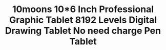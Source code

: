 ---
templateKey: product-page-template
featuredImage: >-
  ../../../static/img/32851786287_010moons-10-6-Inch-Professional-Graphic-Tablet-8192-Levels-Digital-Drawing-Tablet-No-need-charge-Pen.jpg
price: 81.78
id: '32851786287'
title: >-
  10moons 10*6 Inch Professional Graphic Tablet 8192 Levels Digital Drawing
  Tablet No need charge Pen Tablet
images:
  - >-
    ../../../static/img/32851786287_010moons-10-6-Inch-Professional-Graphic-Tablet-8192-Levels-Digital-Drawing-Tablet-No-need-charge-Pen.jpg
  - >-
    ../../../static/img/32851786287_110moons-10-6-Inch-Professional-Graphic-Tablet-8192-Levels-Digital-Drawing-Tablet-No-need-charge-Pen.jpg
  - >-
    ../../../static/img/32851786287_210moons-10-6-Inch-Professional-Graphic-Tablet-8192-Levels-Digital-Drawing-Tablet-No-need-charge-Pen.jpg
  - >-
    ../../../static/img/32851786287_310moons-10-6-Inch-Professional-Graphic-Tablet-8192-Levels-Digital-Drawing-Tablet-No-need-charge-Pen.jpg
  - >-
    ../../../static/img/32851786287_410moons-10-6-Inch-Professional-Graphic-Tablet-8192-Levels-Digital-Drawing-Tablet-No-need-charge-Pen.jpg
  - >-
    ../../../static/img/32851786287_510moons-10-6-Inch-Professional-Graphic-Tablet-8192-Levels-Digital-Drawing-Tablet-No-need-charge-Pen.jpg
options:
  - title: Ships From
    options:
      - optionId: '200007763:201336100'
        text: China
      - optionId: '200007763:201336103'
        text: Russian Federation
      - optionId: '200007763:203054829'
        text: Brazil
      - optionId: '200007763:201336104'
        text: Spain
variants:
  - skuAttr: '200007763:201336100'
    pricing: '65.90'
    discount: '36.90'
    combinedAttributes:
      - '200007763:201336100'
  - skuAttr: '200007763:201336104'
    pricing: '65.90'
    discount: '36.90'
    combinedAttributes:
      - '200007763:201336104'
  - skuAttr: '200007763:201336103'
    pricing: '65.90'
    discount: '36.90'
    combinedAttributes:
      - '200007763:201336103'
  - skuAttr: '200007763:203054829'
    pricing: '74.90'
    discount: '41.94'
    combinedAttributes:
      - '200007763:203054829'
tags:
  - Type
  - Digital Tablets
  - Model Number
  - 1060Plus
  - Interface Type
  - USB
  - Material
  - PVC
  - Tablet Width
  - 36cm
  - Tablet length
  - 24cm
  - Package
  - 'Yes'
  - Resolution Ratio
  - 5080lpi
  - Pressure Levels
  - '8192'
  - Screen Size(diagonal)
  - 10.1"
  - Type
  - Graphic Tablets
  - Brand Name
  - 10moons
  - Pen Technology
  - Battery-Free Electromagnetic Resonance
  - OS Support
  - Windows 10/8/7 and MacOS 10.11 or later
  - Color
  - Black
  - Press Keys
  - 12 Customized Press Keys
meta: {}
description: ''
---